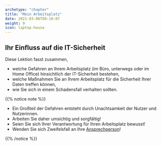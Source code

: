 ```yaml
---
archetype: "chapter"
title: "Mein Arbeitsplatz"
date: 2021-03-06T09:10:07
weight: 9
icon: laptop-house
---
```


## Ihr Einfluss auf die IT-Sicherheit

Diese Lektion fasst zusammen,

- welche Gefahren an Ihrem Arbeitsplatz (im Büro, unterwegs oder im Home Office) hinsichtlich der IT-Sicherheit bestehen,
- welche Maßnahmen Sie an Ihrem Arbeitsplatz für die Sicherheit Ihrer Daten treffen können,
- wie Sie sich in einem Schadensfall verhalten sollten.

{{% notice note %}}

- Ein Großteil der Gefahren entsteht durch Unachtsamkeit der Nutzer und Nutzerinnen.
- Arbeiten Sie daher umsichtig und sorgfältig!
- Seien Sie sich Ihrer Verantwortung für Ihren Arbeitsplatz bewusst!
- Wenden Sie sich Zweifelsfall an Ihre [Ansprechperson](/ansprechpersonen/)!

{{% /notice %}}
